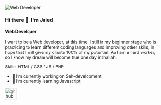 ![Web Developer](https://arturssmirnovs.github.io/github-profile-readme-generator/images/banner.png)

### Hi there 👋, I'm Jaied
#### Web Developer

I want to be a Web developer, at this time, I still in my beginner stage who is practicing to learn different coding languages and improving other skills, in hope that I will give my clients 100% of my potential. As I am a hard worker, so I know my dream will become true one day inshallah..

Skills: HTML / CSS / JS / PHP

- 🔭 I’m currently working on Self-development 
- 🌱 I’m currently learning Javascript 


[<img src='https://cdn.jsdelivr.net/npm/simple-icons@3.0.1/icons/github.svg' alt='github' height='40'>](https://github.com/itsmjh10)  

